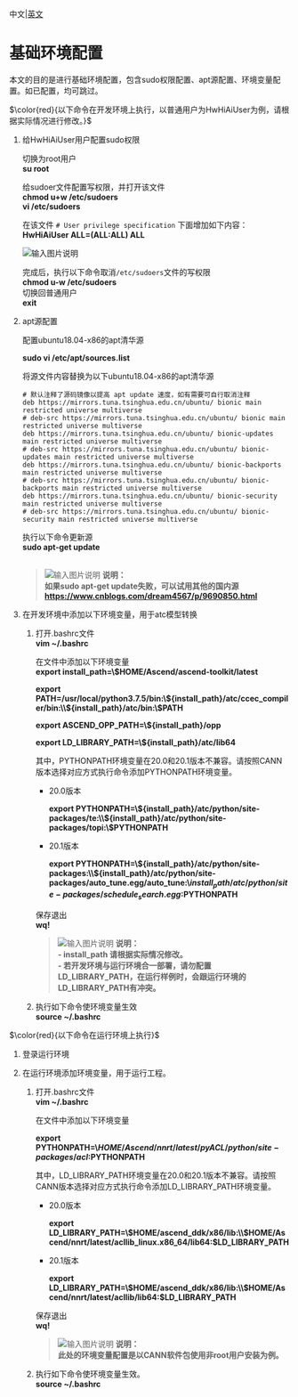 中文|[英文](README_300_EN.md)  
# 基础环境配置  
本文的目的是进行基础环境配置，包含sudo权限配置、apt源配置、环境变量配置。如已配置，均可跳过。  

$\color{red}{以下命令在开发环境上执行，以普通用户为HwHiAiUser为例，请根据实际情况进行修改。}$
  

1.  给HwHiAiUser用户配置sudo权限
    

    切换为root用户  
     **su root** 

    给sudoer文件配置写权限，并打开该文件  
     **chmod u+w /etc/sudoers**   
     **vi /etc/sudoers** 

    在该文件 `# User privilege specification` 下面增加如下内容：  
     **HwHiAiUser ALL=(ALL:ALL) ALL** 

    ![输入图片说明](https://images.gitee.com/uploads/images/2020/1128/144046_7c02d0d0_7401379.png "屏幕截图.png")

    完成后，执行以下命令取消`/etc/sudoers`文件的写权限  
     **chmod u-w /etc/sudoers**    
    切换回普通用户  
     **exit**  

2.  apt源配置  

    配置ubuntu18.04-x86的apt清华源
   
    **sudo vi /etc/apt/sources.list** 

    将源文件内容替换为以下ubuntu18.04-x86的apt清华源

    ```
    # 默认注释了源码镜像以提高 apt update 速度，如有需要可自行取消注释
    deb https://mirrors.tuna.tsinghua.edu.cn/ubuntu/ bionic main restricted universe multiverse
    # deb-src https://mirrors.tuna.tsinghua.edu.cn/ubuntu/ bionic main restricted universe multiverse
    deb https://mirrors.tuna.tsinghua.edu.cn/ubuntu/ bionic-updates main restricted universe multiverse
    # deb-src https://mirrors.tuna.tsinghua.edu.cn/ubuntu/ bionic-updates main restricted universe multiverse
    deb https://mirrors.tuna.tsinghua.edu.cn/ubuntu/ bionic-backports main restricted universe multiverse
    # deb-src https://mirrors.tuna.tsinghua.edu.cn/ubuntu/ bionic-backports main restricted universe multiverse
    deb https://mirrors.tuna.tsinghua.edu.cn/ubuntu/ bionic-security main restricted universe multiverse
    # deb-src https://mirrors.tuna.tsinghua.edu.cn/ubuntu/ bionic-security main restricted universe multiverse
    ```
    执行以下命令更新源   
    **sudo apt-get update** 
    <br/> </br>
    >![输入图片说明](https://images.gitee.com/uploads/images/2020/1130/162342_1d7d35d7_7401379.png "屏幕截图.png") **说明：**  
    >  **如果sudo apt-get update失败，可以试用其他的国内源 https://www.cnblogs.com/dream4567/p/9690850.html** 


3. 在开发环境中添加以下环境变量，用于atc模型转换 
    
    1.  打开.bashrc文件  
        **vim ~/.bashrc** 
      
        在文件中添加以下环境变量  
        **export install_path=\\$HOME/Ascend/ascend-toolkit/latest**
    
        **export PATH=/usr/local/python3.7.5/bin:\\${install_path}/atc/ccec_compiler/bin:\\${install_path}/atc/bin:\\$PATH**  
    
        **export ASCEND_OPP_PATH=\\${install_path}/opp**  
   
        **export LD_LIBRARY_PATH=\\${install_path}/atc/lib64** 
    
        其中，PYTHONPATH环境变量在20.0和20.1版本不兼容。请按照CANN版本选择对应方式执行命令添加PYTHONPATH环境变量。
    
        - 20.0版本
          
            **export PYTHONPATH=\\${install_path}/atc/python/site-packages/te:\\${install_path}/atc/python/site-packages/topi:\\$PYTHONPATH**  
    
        - 20.1版本
          
            **export PYTHONPATH=\\${install_path}/atc/python/site-packages:\\${install_path}/atc/python/site-packages/auto_tune.egg/auto_tune:\\${install_path}/atc/python/site-packages/schedule_search.egg:$PYTHONPATH**  
 
        保存退出  
        **wq!**
        >![输入图片说明](https://images.gitee.com/uploads/images/2020/1130/162342_1d7d35d7_7401379.png "屏幕截图.png") **说明：**  
        >**- install_path 请根据实际情况修改。**  
        >**- 若开发环境与运行环境合一部署，请勿配置LD_LIBRARY_PATH，在运行样例时，会跟运行环境的LD_LIBRARY_PATH有冲突。**

    2.  执行如下命令使环境变量生效   
        **source ~/.bashrc**  
  
$\color{red}{以下命令在运行环境上执行}$  
1.  登录运行环境  

2.  在运行环境添加环境变量，用于运行工程。
    1.  打开.bashrc文件  
        **vim ~/.bashrc** 
      
        在文件中添加以下环境变量  

        **export PYTHONPATH=\\$HOME/Ascend/nnrt/latest/pyACL/python/site-packages/acl:$PYTHONPATH**  
 
        其中，LD_LIBRARY_PATH环境变量在20.0和20.1版本不兼容。请按照CANN版本选择对应方式执行命令添加LD_LIBRARY_PATH环境变量。
        - 20.0版本
          
            **export LD_LIBRARY_PATH=\\$HOME/ascend_ddk/x86/lib:\\$HOME/Ascend/nnrt/latest/acllib_linux.x86_64/lib64:$LD_LIBRARY_PATH**
    
        - 20.1版本
          
            **export LD_LIBRARY_PATH=\\$HOME/ascend_ddk/x86/lib:\\$HOME/Ascend/nnrt/latest/acllib/lib64:$LD_LIBRARY_PATH**
        
        保存退出  
        **wq!**   
        >![输入图片说明](https://images.gitee.com/uploads/images/2020/1130/162342_1d7d35d7_7401379.png "屏幕截图.png") **说明：**  
        >  **此处的环境变量配置是以CANN软件包使用非root用户安装为例。**      

     2.  执行如下命令使环境变量生效。  
        **source ~/.bashrc**